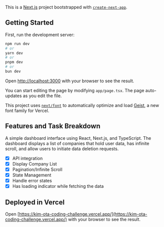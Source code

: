 This is a [Next.js](https://nextjs.org) project bootstrapped with [`create-next-app`](https://nextjs.org/docs/app/api-reference/cli/create-next-app).

## Getting Started

First, run the development server:

```bash
npm run dev
# or
yarn dev
# or
pnpm dev
# or
bun dev
```

Open [http://localhost:3000](http://localhost:3000) with your browser to see the result.

You can start editing the page by modifying `app/page.tsx`. The page auto-updates as you edit the file.

This project uses [`next/font`](https://nextjs.org/docs/app/building-your-application/optimizing/fonts) to automatically optimize and load [Geist](https://vercel.com/font), a new font family for Vercel.

## Features and Task Breakdown
A simple dashboard interface using React, Next.js, and TypeScript. The dashboard displays a list of companies that hold user data, has infinite scroll, and allow users to initiate data deletion requests.
- [x] API integration
- [x] Display Company List
- [x] Pagination/Infinite Scroll
- [x] State Management
- [x] Handle error states
- [x] Has loading indicator while fetching the data

## Deployed in Vercel
Open [https://kim-ota-coding-challenge.vercel.app/](https://kim-ota-coding-challenge.vercel.app/) with your browser to see the result.